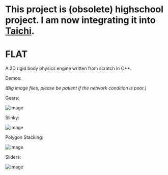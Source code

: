 # This project is (obsolete) highschool project. I am now integrating it into [Taichi](https://github.com/yuanming-hu/taichi).

# FLAT
A 2D rigid body physics engine written from scratch in C++.

Demos:

*(Big image files, please be patient if the network condition is poor.)*

Gears:

![image](https://github.com/IteratorAdvance/FLAT/raw/master/Demo/gears.gif)

Slinky:

![image](https://github.com/IteratorAdvance/FLAT/raw/master/Demo/slinky.gif)

Polygon Stacking:

![image](https://github.com/IteratorAdvance/FLAT/raw/master/Demo/stack.gif)

Sliders:

![image](https://github.com/IteratorAdvance/FLAT/raw/master/Demo/sliders.gif)

